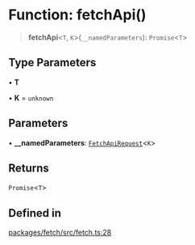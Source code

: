 # Function: fetchApi()

> **fetchApi**\<`T`, `K`\>(`__namedParameters`): `Promise`\<`T`\>

## Type Parameters

• **T**

• **K** = `unknown`

## Parameters

• **\_\_namedParameters**: [`FetchApiRequest`](../interfaces/FetchApiRequest.md)\<`K`\>

## Returns

`Promise`\<`T`\>

## Defined in

[packages/fetch/src/fetch.ts:28](https://github.com/mbti-nf-team/frontend-libraries/blob/08b9d43288f72c3d793bb8f598c64f689d769c2e/packages/fetch/src/fetch.ts#L28)
